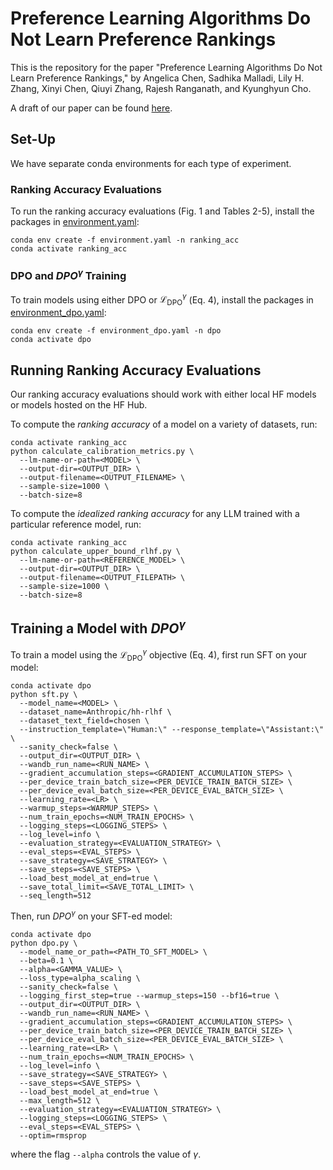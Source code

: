 # Preference Learning Algorithms Do Not Learn Preference Rankings
This is the repository for the paper "Preference Learning Algorithms Do Not Learn Preference Rankings," by Angelica Chen, Sadhika Malladi, Lily H. Zhang, Xinyi Chen, Qiuyi Zhang, Rajesh Ranganath, and Kyunghyun Cho.

A draft of our paper can be found [here](pref_learning_algs_do_not_learn_pref_rankings.pdf).

## Set-Up
We have separate conda environments for each type of experiment.

### Ranking Accuracy Evaluations
To run the ranking accuracy evaluations (Fig. 1 and Tables 2-5), install the packages in [environment.yaml](environment.yaml):
```
conda env create -f environment.yaml -n ranking_acc
conda activate ranking_acc
```

### DPO and $DPO^\gamma$ Training
To train models using either DPO or $\mathcal{L}_\text{DPO}^\gamma$ (Eq. 4), install the packages in [environment_dpo.yaml](environment_dpo.yaml):
```
conda env create -f environment_dpo.yaml -n dpo
conda activate dpo
```

## Running Ranking Accuracy Evaluations
Our ranking accuracy evaluations should work with either local HF models or models hosted on the HF Hub.

To compute the *ranking accuracy* of a model on a variety of datasets, run:
```
conda activate ranking_acc
python calculate_calibration_metrics.py \
  --lm-name-or-path=<MODEL> \
  --output-dir=<OUTPUT_DIR> \
  --output-filename=<OUTPUT_FILENAME> \
  --sample-size=1000 \
  --batch-size=8
```

To compute the *idealized ranking accuracy* for any LLM trained with a particular reference model, run:
```
conda activate ranking_acc
python calculate_upper_bound_rlhf.py \
  --lm-name-or-path=<REFERENCE_MODEL> \
  --output-dir=<OUTPUT_DIR> \
  --output-filename=<OUTPUT_FILEPATH> \
  --sample-size=1000 \
  --batch-size=8
```

## Training a Model with $DPO^\gamma$
To train a model using the $\mathcal{L}_\text{DPO}^\gamma$ objective (Eq. 4), first run SFT on your model:
```
conda activate dpo
python sft.py \
  --model_name=<MODEL> \
  --dataset_name=Anthropic/hh-rlhf \
  --dataset_text_field=chosen \
  --instruction_template=\"Human:\" --response_template=\"Assistant:\" \
  --sanity_check=false \
  --output_dir=<OUTPUT_DIR> \
  --wandb_run_name=<RUN_NAME> \
  --gradient_accumulation_steps=<GRADIENT_ACCUMULATION_STEPS> \
  --per_device_train_batch_size=<PER_DEVICE_TRAIN_BATCH_SIZE> \
  --per_device_eval_batch_size=<PER_DEVICE_EVAL_BATCH_SIZE> \
  --learning_rate=<LR> \
  --warmup_steps=<WARMUP_STEPS> \
  --num_train_epochs=<NUM_TRAIN_EPOCHS> \
  --logging_steps=<LOGGING_STEPS> \
  --log_level=info \
  --evaluation_strategy=<EVALUATION_STRATEGY> \
  --eval_steps=<EVAL_STEPS> \
  --save_strategy=<SAVE_STRATEGY> \
  --save_steps=<SAVE_STEPS> \
  --load_best_model_at_end=true \
  --save_total_limit=<SAVE_TOTAL_LIMIT> \
  --seq_length=512
```

Then, run $DPO^\gamma$ on your SFT-ed model:
```
conda activate dpo
python dpo.py \
  --model_name_or_path=<PATH_TO_SFT_MODEL> \
  --beta=0.1 \
  --alpha=<GAMMA_VALUE> \
  --loss_type=alpha_scaling \
  --sanity_check=false \
  --logging_first_step=true --warmup_steps=150 --bf16=true \
  --output_dir=<OUTPUT_DIR> \
  --wandb_run_name=<RUN_NAME> \
  --gradient_accumulation_steps=<GRADIENT_ACCUMULATION_STEPS> \
  --per_device_train_batch_size=<PER_DEVICE_TRAIN_BATCH_SIZE> \
  --per_device_eval_batch_size=<PER_DEVICE_EVAL_BATCH_SIZE> \
  --learning_rate=<LR> \
  --num_train_epochs=<NUM_TRAIN_EPOCHS> \
  --log_level=info \
  --save_strategy=<SAVE_STRATEGY> \
  --save_steps=<SAVE_STEPS> \
  --load_best_model_at_end=true \
  --max_length=512 \
  --evaluation_strategy=<EVALUATION_STRATEGY> \
  --logging_steps=<LOGGING_STEPS> \
  --eval_steps=<EVAL_STEPS> \
  --optim=rmsprop
```
where the flag `--alpha` controls the value of $\gamma$.
